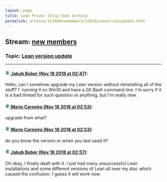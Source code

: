 ```yaml
---
layout: page
title: Lean Prover Zulip Chat Archive 
permalink: archive/113489newmembers/15818Leanversionupdate.html
---
```


## Stream: [new members](index.html)
### Topic: [Lean version update](15818Leanversionupdate.html)

---

#### [![Click to go to Zulip](../../assets/img/zulip2.png) Jakub Bober (Nov 18 2018 at 02:47)](https://leanprover.zulipchat.com/#narrow/stream/113489-new%20members/topic/Lean%20version%20update/near/147898925):
Hello, can I somehow upgrade my Lean version without reinstalling all of the stuff? I' running it on Win10 and have a Git Bash command line. I'm sorry if it is a bad thread for such question or anything, but I'm really new.

#### [![Click to go to Zulip](../../assets/img/zulip2.png) Mario Carneiro (Nov 18 2018 at 02:53)](https://leanprover.zulipchat.com/#narrow/stream/113489-new%20members/topic/Lean%20version%20update/near/147899077):
upgrade from what?

#### [![Click to go to Zulip](../../assets/img/zulip2.png) Mario Carneiro (Nov 18 2018 at 02:53)](https://leanprover.zulipchat.com/#narrow/stream/113489-new%20members/topic/Lean%20version%20update/near/147899080):
do you know the version or when you last used it?

#### [![Click to go to Zulip](../../assets/img/zulip2.png) Jakub Bober (Nov 18 2018 at 02:57)](https://leanprover.zulipchat.com/#narrow/stream/113489-new%20members/topic/Lean%20version%20update/near/147899173):
Oh okay, I finally dealt with it. I just had many unsuccessful Lean installations and some different versions of Lean all over my disc which caused the confusion.  I guess it will work now.

